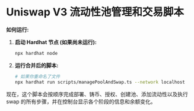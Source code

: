 # Uniswap V3 流动性池管理和交易脚本

**如何运行:**

1.  **启动 Hardhat 节点 (如果尚未运行):**
    ```bash
    npx hardhat node
    ```
2.  **运行合并后的脚本:**
    ```bash
    # 如果你重命名了文件
    npx hardhat run scripts/managePoolAndSwap.ts --network localhost
    ```

现在，这个脚本会按顺序完成部署、铸币、授权、创建池、添加流动性以及执行 swap 的所有步骤，并在控制台显示各个阶段的信息和余额变化。
